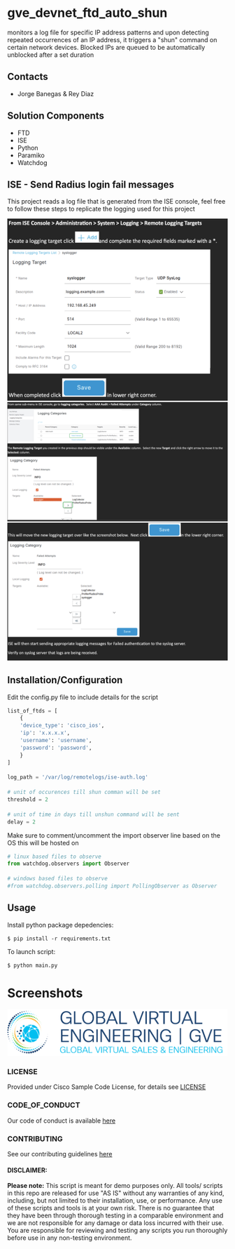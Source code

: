 # gve_devnet_ftd_auto_shun
monitors a log file for specific IP address patterns and upon detecting repeated occurrences of an IP address, it triggers a "shun" command on certain network devices. Blocked IPs are queued to be automatically unblocked after a set duration


## Contacts
* Jorge Banegas & Rey Diaz

## Solution Components
* FTD
* ISE
* Python
* Paramiko
* Watchdog

## ISE - Send Radius login fail messages

This project reads a log file that is generated from the ISE console, feel free to follow these steps to replicate the logging used for this project

![/IMAGES/0image.png](/IMAGES/log_step1.png)
![/IMAGES/0image.png](/IMAGES/log_step2.png)
![/IMAGES/0image.png](/IMAGES/log_step3.png)


## Installation/Configuration

Edit the config.py file to include details for the script

```python
list_of_ftds = [
    {
    'device_type': 'cisco_ios',
    'ip': 'x.x.x.x',
    'username': 'username',
    'password': 'password',
    }
]

log_path = '/var/log/remotelogs/ise-auth.log'

# unit of occurences till shun comman will be set
threshold = 2

# unit of time in days till unshun command will be sent
delay = 2
```
Make sure to comment/uncomment the import observer line based on the OS this will be hosted on

```python
# linux based files to observe
from watchdog.observers import Observer

# windows based files to observe 
#from watchdog.observers.polling import PollingObserver as Observer
```

## Usage
Install python package depedencies:
    
    $ pip install -r requirements.txt

To launch script:
    
    $ python main.py



# Screenshots

![/IMAGES/0image.png](/IMAGES/0image.png)

### LICENSE

Provided under Cisco Sample Code License, for details see [LICENSE](LICENSE.md)

### CODE_OF_CONDUCT

Our code of conduct is available [here](CODE_OF_CONDUCT.md)

### CONTRIBUTING

See our contributing guidelines [here](CONTRIBUTING.md)

#### DISCLAIMER:
<b>Please note:</b> This script is meant for demo purposes only. All tools/ scripts in this repo are released for use "AS IS" without any warranties of any kind, including, but not limited to their installation, use, or performance. Any use of these scripts and tools is at your own risk. There is no guarantee that they have been through thorough testing in a comparable environment and we are not responsible for any damage or data loss incurred with their use.
You are responsible for reviewing and testing any scripts you run thoroughly before use in any non-testing environment.